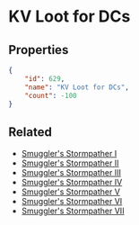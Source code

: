 # KV Loot for DCs

<no description available>

## Properties

```json
{
    "id": 629,
    "name": "KV Loot for DCs",
    "count": -100
}
```

## Related

- [Smuggler's Stormpather I](../items/18872-smuggler-s-stormpather-i.md)
- [Smuggler's Stormpather II](../items/18873-smuggler-s-stormpather-ii.md)
- [Smuggler's Stormpather III](../items/18874-smuggler-s-stormpather-iii.md)
- [Smuggler's Stormpather IV](../items/18875-smuggler-s-stormpather-iv.md)
- [Smuggler's Stormpather V](../items/18876-smuggler-s-stormpather-v.md)
- [Smuggler's Stormpather VI](../items/18877-smuggler-s-stormpather-vi.md)
- [Smuggler's Stormpather VII](../items/18878-smuggler-s-stormpather-vii.md)

